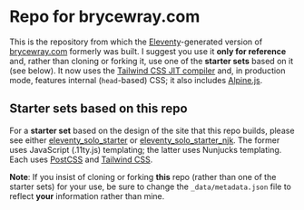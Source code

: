# Repo for brycewray.com

This is the repository from which the [Eleventy](https://11ty.dev)-generated version of [brycewray.com](https://brycewray.com) formerly was built. I suggest you use it **only for reference** and, rather than cloning or forking it, use one of the **starter sets** based on it (see below). It now uses the [Tailwind CSS JIT compiler](https://blog.tailwindcss.com/just-in-time-the-next-generation-of-tailwind-css) and, in production mode, features internal (`head`-based) CSS; it also includes [Alpine.js](https://github.com/alpinejs/alpine).

## Starter sets based on this repo

For a **starter set** based on the design of the site that this repo builds, please see either [eleventy_solo_starter](https://github.com/brycewray/eleventy_solo_starter) or [eleventy_solo_starter_njk](https://github.com/brycewray/eleventy_solo_starter_njk). The former uses JavaScript (.11ty.js) templating; the latter uses Nunjucks templating. Each uses [PostCSS](https://postcss.org) and [Tailwind CSS](https://tailwindcss.com).

**Note**: If you insist of cloning or forking **this** repo (rather than one of the starter sets) for your use, be sure to change the `_data/metadata.json` file to reflect **your** information rather than mine.